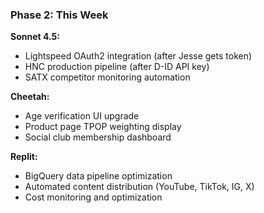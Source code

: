 ### Phase 2: This Week

**Sonnet 4.5:**
- Lightspeed OAuth2 integration (after Jesse gets token)
- HNC production pipeline (after D-ID API key)
- SATX competitor monitoring automation

**Cheetah:**
- Age verification UI upgrade
- Product page TPOP weighting display
- Social club membership dashboard

**Replit:**
- BigQuery data pipeline optimization
- Automated content distribution (YouTube, TikTok, IG, X)
- Cost monitoring and optimization
